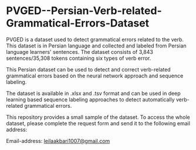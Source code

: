 # PVGED--Persian-Verb-related-Grammatical-Errors-Dataset
PVGED is a dataset used to detect grammatical errors related to the verb. This dataset is in Persian language and collected and labeled from Persian language learners' sentences. The dataset consists of 3,843 sentences/35,308 tokens containing six types of verb error.

This Persian dataset can be used to detect and correct verb-related grammatical errors based on the neural network approach and sequence labeling.

The dataset is available in .xlsx and .tsv format and can be used in deep learning based sequence labeling approaches to detect automatically verb-related grammatical errors.

This repository provides a small sample of the dataset. To access the whole dataset, please complete the request form and send it to the following email address:

Email-address: leilaakbari1007@gmail.com
